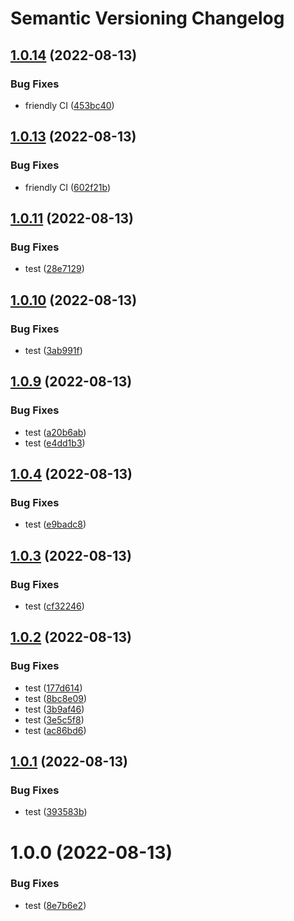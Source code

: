 # Semantic Versioning Changelog

## [1.0.14](https://github.com/Dudu876/java-multimodule-semantic-release/compare/service1_1.0.13...service1_1.0.14) (2022-08-13)


### Bug Fixes

* friendly CI ([453bc40](https://github.com/Dudu876/java-multimodule-semantic-release/commit/453bc400daa80563567a03881c17669c218e4af7))

## [1.0.13](https://github.com/Dudu876/java-multimodule-semantic-release/compare/service1_1.0.12...service1_1.0.13) (2022-08-13)


### Bug Fixes

* friendly CI ([602f21b](https://github.com/Dudu876/java-multimodule-semantic-release/commit/602f21b85f3608750eae4eccebc3f99f815fece8))

## [1.0.11](https://github.com/Dudu876/java-multimodule-semantic-release/compare/service1_1.0.10...service1_1.0.11) (2022-08-13)


### Bug Fixes

* test ([28e7129](https://github.com/Dudu876/java-multimodule-semantic-release/commit/28e71291285ec0e3de94b5b8df4190e6a5b95ceb))

## [1.0.10](https://github.com/Dudu876/java-multimodule-semantic-release/compare/service1_1.0.9...service1_1.0.10) (2022-08-13)


### Bug Fixes

* test ([3ab991f](https://github.com/Dudu876/java-multimodule-semantic-release/commit/3ab991f07c3a8d16f63ab9e23fbb7cf5e7a3f5f0))

## [1.0.9](https://github.com/Dudu876/java-multimodule-semantic-release/compare/service1_1.0.8...service1_1.0.9) (2022-08-13)


### Bug Fixes

* test ([a20b6ab](https://github.com/Dudu876/java-multimodule-semantic-release/commit/a20b6ab07b88169654a71edbe5a6c0f194798312))
* test ([e4dd1b3](https://github.com/Dudu876/java-multimodule-semantic-release/commit/e4dd1b3e9b7733e0b4af7e780d72442ad4e628bc))

## [1.0.4](https://github.com/Dudu876/java-multimodule-semantic-release/compare/service1_1.0.3...service1_1.0.4) (2022-08-13)


### Bug Fixes

* test ([e9badc8](https://github.com/Dudu876/java-multimodule-semantic-release/commit/e9badc85bc0951802b9bedca27a808106d22694b))

## [1.0.3](https://github.com/Dudu876/java-multimodule-semantic-release/compare/service1_1.0.2...service1_1.0.3) (2022-08-13)


### Bug Fixes

* test ([cf32246](https://github.com/Dudu876/java-multimodule-semantic-release/commit/cf32246662fe3dd508db82ea5494e943f0a120a3))

## [1.0.2](https://github.com/Dudu876/java-multimodule-semantic-release/compare/service1_1.0.1...service1_1.0.2) (2022-08-13)


### Bug Fixes

* test ([177d614](https://github.com/Dudu876/java-multimodule-semantic-release/commit/177d614559a281be06eeae76c16b6c3d7559b742))
* test ([8bc8e09](https://github.com/Dudu876/java-multimodule-semantic-release/commit/8bc8e093089d97a333e8d4a7656363c105aa734e))
* test ([3b9af46](https://github.com/Dudu876/java-multimodule-semantic-release/commit/3b9af466e25edc34726a191799f30f5b72a0430d))
* test ([3e5c5f8](https://github.com/Dudu876/java-multimodule-semantic-release/commit/3e5c5f81642d49252e7bdc4cce114b02e009e486))
* test ([ac86bd6](https://github.com/Dudu876/java-multimodule-semantic-release/commit/ac86bd6e4b2e41e4af6f91ad49214698b5e4f249))

## [1.0.1](https://github.com/Dudu876/java-multimodule-semantic-release/compare/service1_1.0.0...service1_1.0.1) (2022-08-13)


### Bug Fixes

* test ([393583b](https://github.com/Dudu876/java-multimodule-semantic-release/commit/393583bbc0d5f80c3a3bad0daeaf8fe4385f6300))

# 1.0.0 (2022-08-13)


### Bug Fixes

* test ([8e7b6e2](https://github.com/Dudu876/java-multimodule-semantic-release/commit/8e7b6e2bf0ccf79d2a0a8490e6248b2318ff6b75))
